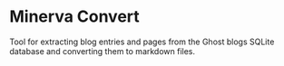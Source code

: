 # Minerva Convert

Tool for extracting blog entries and pages from the Ghost blogs SQLite database and converting them to markdown files.
